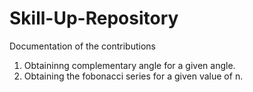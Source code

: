 # Skill-Up-Repository
Documentation of the contributions 
1. Obtaininng complementary angle for a given angle.
2. Obtaining the fobonacci series for a given value of n.
